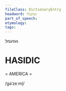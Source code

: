 ```yaml
---
fileClass: DictionaryEntry
headword: געזעמל
part_of_speech: 
etymology: 
tags: 
---
```

געזעמל

HASIDIC
=======
= AMERICA = 

/gəˈzeːml̩/